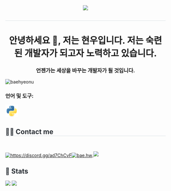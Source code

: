 <div align= "center">
   <img src="https://capsule-render.vercel.app/api?type=transparent&color=gradient&height=120&text=I's%20Can%20do it!&animation=fadeIn&fontColor=9edb1a&fontSize=60" />
   </div>
   <div style="text-align: left;"> 
   <h2 style="border-bottom: 1px solid #d8dee4; color: #282d33;">  </h2>  
   <div style="font-weight: 700; font-size: 15px; text-align: left; color: #282d33;">  </div> 
   </div>
   <h1 align="center">안녕하세요 👋, 저는 현우입니다. 저는 숙련된 개발자가 되고자 노력하고 있습니다. </h1>
   
<h3 align="center">언젠가는 세상을 바꾸는 개발자가 될 것입니다.</h3>

<p align="left"> <img src="https://komarev.com/ghpvc/?username=baehyeonu&label=Profile%20views&color=0e75b6&style=flat" alt="baehyeonu" /> </p>


<h3 align="left">언어 및 도구:</h3>
<p align="left"> <a href="https://www.python.org" target="_blank" rel="noreferrer"> <img src="https://raw.githubusercontent.com/devicons/devicon/master/icons/python/python-original.svg" alt="python" width="40" height="40"/> </a> </p>

   </div>
   <div style="text-align: left;">
   <h2 style="border-bottom: 1px solid #d8dee4; color: #282d33;"> 🧑‍💻 Contact me </h2> <br> 
<p align="left">
   <a href="https://discord.gg/https://discord.gg/ad7ChCvF" target="blank"><img align="center" src="https://raw.githubusercontent.com/rahuldkjain/github-profile-readme-generator/master/src/images/icons/Social/discord.svg" alt="https://discord.gg/ad7ChCvF" height="70" width="80";
      href="https://instagram.com/bae.hw" target="blank"><img align="center" src="https://raw.githubusercontent.com/rahuldkjain/github-profile-readme-generator/master/src/images/icons/Social/instagram.svg" alt="bae.hw" height="60" width="70"
      href=wea3113@gmail.com> <img src="https://img.shields.io/badge/Gmail-EA4335?style=for-the-badge&logo=Gmail&logoColor=white&link=mailto:wea3113@gmail.com" /></a>
      

        
   <div style="text-align: left;">  </div> 
   </div>
   <div style="text-align: left;"> 
   <h2 style="border-bottom: 1px solid #; color: #282d33;"> 🏅 Stats </h2> 
       <div style="text-align: left;"> 
             <img src="https://github-readme-stats.vercel.app/api/top-langs/?username=Baehyeonu&layout=compact&hide=javascript,css,scss&langs_count=8"/>
<img src=https://github-readme-stats.vercel.app/api?username=Baehyeonu&show_icons=true
         /> </div> 
   </div>
